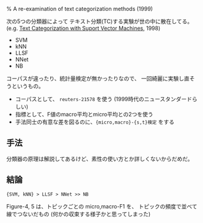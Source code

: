 % A re-examination of text categorization methods (1999)

次の5つの分類器によって
テキスト分類(TC)する実験が世の中に散在してる。
(e.g.
[Text Categorization with Suport Vector Machines](http://dl.acm.org/citation.cfm?id=649721), 1998)

- SVM
- kNN
- LLSF
- NNet
- NB

コーパスが違ったり、統計量検定が無かったりなので、
一回綺麗に実験し直そうというもの。

- コーパスとして、 `reuters-21578` を使う (1999時代のニュースタンダードらしい)
- 指標として、F値のmacro平均とmicro平均との2つを使う
- 手法同士の有意な差を図るのに、`{micro,macro}-{s,t}検定` をする

## 手法

分類器の原理は解説してあるけど、素性の使い方とか詳しくないからだめだ。

## 結論

```
{SVM, kNN} > LLSF > NNet >> NB
```

Figure-4, 5 は、トピックごとの micro,macro-F1 を、
トピックの頻度で並べて線でつないだもの
(何かの収束する様子かと思ってしまった)

